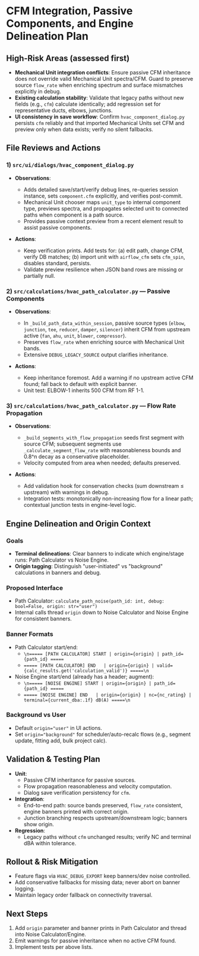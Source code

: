# CFM Integration, Passive Components, and Engine Delineation Plan

## High-Risk Areas (assessed first)

- **Mechanical Unit integration conflicts**: Ensure passive CFM inheritance does not override valid Mechanical Unit spectra/CFM. Guard to preserve source `flow_rate` when enriching spectrum and surface mismatches explicitly in debug.
- **Existing calculation stability**: Validate that legacy paths without new fields (e.g., `cfm`) calculate identically; add regression set for representative ducts, elbows, junctions.
- **UI consistency in save workflow**: Confirm `hvac_component_dialog.py` persists `cfm` reliably and that imported Mechanical Units set CFM and preview only when data exists; verify no silent fallbacks.

## File Reviews and Actions

### 1) `src/ui/dialogs/hvac_component_dialog.py`

- **Observations**:
  - Adds detailed save/start/verify debug lines, re-queries session instance, sets `component.cfm` explicitly, and verifies post-commit.
  - Mechanical Unit chooser maps `unit_type` to internal component type, previews spectra, and propagates selected unit to connected paths when component is a path source.
  - Provides passive context preview from a recent element result to assist passive components.

- **Actions**:
  - Keep verification prints. Add tests for: (a) edit path, change CFM, verify DB matches; (b) import unit with `airflow_cfm` sets `cfm_spin`, disables standard, persists.
  - Validate preview resilience when JSON band rows are missing or partially null.

### 2) `src/calculations/hvac_path_calculator.py` — Passive Components

- **Observations**:
  - In `_build_path_data_within_session`, passive source types (`elbow`, `junction`, `tee`, `reducer`, `damper`, `silencer`) inherit CFM from upstream active (`fan`, `ahu`, `unit`, `blower`, `compressor`).
  - Preserves `flow_rate` when enriching source with Mechanical Unit bands.
  - Extensive `DEBUG_LEGACY_SOURCE` output clarifies inheritance.

- **Actions**:
  - Keep inheritance foremost. Add a warning if no upstream active CFM found; fall back to default with explicit banner.
  - Unit test: ELBOW-1 inherits 500 CFM from RF 1-1.

### 3) `src/calculations/hvac_path_calculator.py` — Flow Rate Propagation

- **Observations**:
  - `_build_segments_with_flow_propagation` seeds first segment with source CFM; subsequent segments use `_calculate_segment_flow_rate` with reasonableness bounds and 0.8^n decay as a conservative placeholder.
  - Velocity computed from area when needed; defaults preserved.

- **Actions**:
  - Add validation hook for conservation checks (sum downstream ≤ upstream) with warnings in debug.
  - Integration tests: monotonically non-increasing flow for a linear path; contextual junction tests in engine-level logic.

## Engine Delineation and Origin Context

### Goals

- **Terminal delineations**: Clear banners to indicate which engine/stage runs: Path Calculator vs Noise Engine.
- **Origin tagging**: Distinguish "user-initiated" vs "background" calculations in banners and debug.

### Proposed Interface

- Path Calculator: `calculate_path_noise(path_id: int, debug: bool=False, origin: str="user")`
- Internal calls thread `origin` down to Noise Calculator and Noise Engine for consistent banners.

### Banner Formats

- Path Calculator start/end:
  - `\n===== [PATH CALCULATOR] START | origin={origin} | path_id={path_id} =====`
  - `===== [PATH CALCULATOR] END   | origin={origin} | valid={calc_results.get('calculation_valid')} =====\n`
- Noise Engine start/end (already has a header; augment):
  - `\n===== [NOISE ENGINE] START | origin={origin} | path_id={path_id} =====`
  - `===== [NOISE ENGINE] END   | origin={origin} | nc={nc_rating} | terminal={current_dba:.1f} dB(A) =====\n`

### Background vs User

- Default `origin="user"` in UI actions.
- Set `origin="background"` for scheduler/auto-recalc flows (e.g., segment update, fitting add, bulk project calc).

## Validation & Testing Plan

- **Unit**:
  - Passive CFM inheritance for passive sources.
  - Flow propagation reasonableness and velocity computation.
  - Dialog save verification persistency for `cfm`.
- **Integration**:
  - End-to-end path: source bands preserved, `flow_rate` consistent, engine banners printed with correct origin.
  - Junction branching respects upstream/downstream logic; banners show origin.
- **Regression**:
  - Legacy paths without `cfm` unchanged results; verify NC and terminal dBA within tolerance.

## Rollout & Risk Mitigation

- Feature flags via `HVAC_DEBUG_EXPORT` keep banners/dev noise controlled.
- Add conservative fallbacks for missing data; never abort on banner logging.
- Maintain legacy order fallback on connectivity traversal.

## Next Steps

1. Add `origin` parameter and banner prints in Path Calculator and thread into Noise Calculator/Engine.
2. Emit warnings for passive inheritance when no active CFM found.
3. Implement tests per above lists.
